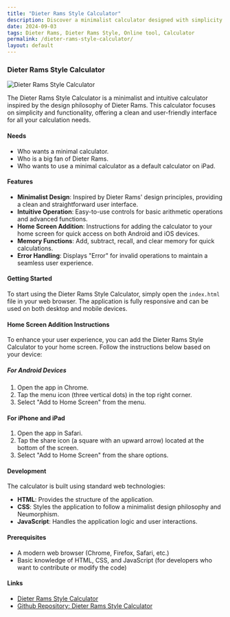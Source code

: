 ```yaml
---
title: "Dieter Rams Style Calculator"
description: Discover a minimalist calculator designed with simplicity and intuition in mind, inspired by the iconic design philosophy of Dieter Rams.
date: 2024-09-03
tags: Dieter Rams, Dieter Rams Style, Online tool, Calculator
permalink: /dieter-rams-style-calculator/
layout: default
---
```


### Dieter Rams Style Calculator

<img src="{{site.assets}}{{ page.permalink }}dieterrams.JPG" alt="Dieter Rams Style Calculator">

The Dieter Rams Style Calculator is a minimalist and intuitive calculator inspired by the design philosophy of Dieter Rams. This calculator focuses on simplicity and functionality, offering a clean and user-friendly interface for all your calculation needs.

#### Needs

- Who wants a minimal calculator.
- Who is a big fan of Dieter Rams.
- Who wants to use a minimal calculator as a default calculator on iPad.

#### Features

- **Minimalist Design**: Inspired by Dieter Rams' design principles, providing a clean and straightforward user interface.
- **Intuitive Operation**: Easy-to-use controls for basic arithmetic operations and advanced functions.
- **Home Screen Addition**: Instructions for adding the calculator to your home screen for quick access on both Android and iOS devices.
- **Memory Functions**: Add, subtract, recall, and clear memory for quick calculations.
- **Error Handling**: Displays "Error" for invalid operations to maintain a seamless user experience.

#### Getting Started

To start using the Dieter Rams Style Calculator, simply open the `index.html` file in your web browser. The application is fully responsive and can be used on both desktop and mobile devices.

#### Home Screen Addition Instructions

To enhance your user experience, you can add the Dieter Rams Style Calculator to your home screen. Follow the instructions below based on your device:

##### For Android Devices

1. Open the app in Chrome.
2. Tap the menu icon (three vertical dots) in the top right corner.
3. Select "Add to Home Screen" from the menu.

#### For iPhone and iPad

1. Open the app in Safari.
2. Tap the share icon (a square with an upward arrow) located at the bottom of the screen.
3. Select "Add to Home Screen" from the share options.

#### Development

The calculator is built using standard web technologies:

- **HTML**: Provides the structure of the application.
- **CSS**: Styles the application to follow a minimalist design philosophy and Neumorphism.
- **JavaScript**: Handles the application logic and user interactions.

#### Prerequisites

- A modern web browser (Chrome, Firefox, Safari, etc.)
- Basic knowledge of HTML, CSS, and JavaScript (for developers who want to contribute or modify the code)

#### Links

- [Dieter Rams Style Calculator](https://saramjh.github.io/dieterRamsCalc)
- [Github Repository: Dieter Rams Style Calculator](https://github.com/saramjh/dieterRamsCalc)
